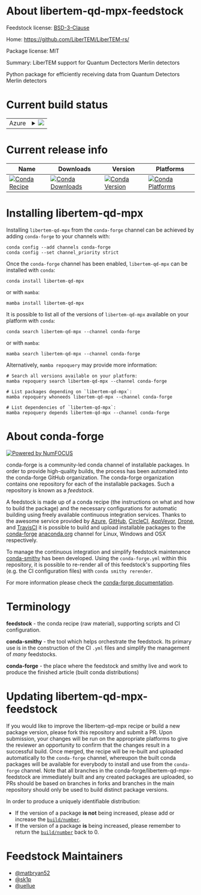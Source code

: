 About libertem-qd-mpx-feedstock
===============================

Feedstock license: [BSD-3-Clause](https://github.com/conda-forge/libertem-qd-mpx-feedstock/blob/main/LICENSE.txt)

Home: https://github.com/LiberTEM/LiberTEM-rs/

Package license: MIT

Summary: LiberTEM support for Quantum Dectectors Merlin detectors

Python package for efficiently receiving data
from Quantum Detectors Merlin detectors


Current build status
====================


<table>
    
  <tr>
    <td>Azure</td>
    <td>
      <details>
        <summary>
          <a href="https://dev.azure.com/conda-forge/feedstock-builds/_build/latest?definitionId=23413&branchName=main">
            <img src="https://dev.azure.com/conda-forge/feedstock-builds/_apis/build/status/libertem-qd-mpx-feedstock?branchName=main">
          </a>
        </summary>
        <table>
          <thead><tr><th>Variant</th><th>Status</th></tr></thead>
          <tbody><tr>
              <td>linux_64_python3.10.____cpython</td>
              <td>
                <a href="https://dev.azure.com/conda-forge/feedstock-builds/_build/latest?definitionId=23413&branchName=main">
                  <img src="https://dev.azure.com/conda-forge/feedstock-builds/_apis/build/status/libertem-qd-mpx-feedstock?branchName=main&jobName=linux&configuration=linux%20linux_64_python3.10.____cpython" alt="variant">
                </a>
              </td>
            </tr><tr>
              <td>linux_64_python3.11.____cpython</td>
              <td>
                <a href="https://dev.azure.com/conda-forge/feedstock-builds/_build/latest?definitionId=23413&branchName=main">
                  <img src="https://dev.azure.com/conda-forge/feedstock-builds/_apis/build/status/libertem-qd-mpx-feedstock?branchName=main&jobName=linux&configuration=linux%20linux_64_python3.11.____cpython" alt="variant">
                </a>
              </td>
            </tr><tr>
              <td>linux_64_python3.12.____cpython</td>
              <td>
                <a href="https://dev.azure.com/conda-forge/feedstock-builds/_build/latest?definitionId=23413&branchName=main">
                  <img src="https://dev.azure.com/conda-forge/feedstock-builds/_apis/build/status/libertem-qd-mpx-feedstock?branchName=main&jobName=linux&configuration=linux%20linux_64_python3.12.____cpython" alt="variant">
                </a>
              </td>
            </tr><tr>
              <td>linux_64_python3.13.____cp313</td>
              <td>
                <a href="https://dev.azure.com/conda-forge/feedstock-builds/_build/latest?definitionId=23413&branchName=main">
                  <img src="https://dev.azure.com/conda-forge/feedstock-builds/_apis/build/status/libertem-qd-mpx-feedstock?branchName=main&jobName=linux&configuration=linux%20linux_64_python3.13.____cp313" alt="variant">
                </a>
              </td>
            </tr><tr>
              <td>linux_64_python3.14.____cp314</td>
              <td>
                <a href="https://dev.azure.com/conda-forge/feedstock-builds/_build/latest?definitionId=23413&branchName=main">
                  <img src="https://dev.azure.com/conda-forge/feedstock-builds/_apis/build/status/libertem-qd-mpx-feedstock?branchName=main&jobName=linux&configuration=linux%20linux_64_python3.14.____cp314" alt="variant">
                </a>
              </td>
            </tr><tr>
              <td>osx_64_python3.10.____cpython</td>
              <td>
                <a href="https://dev.azure.com/conda-forge/feedstock-builds/_build/latest?definitionId=23413&branchName=main">
                  <img src="https://dev.azure.com/conda-forge/feedstock-builds/_apis/build/status/libertem-qd-mpx-feedstock?branchName=main&jobName=osx&configuration=osx%20osx_64_python3.10.____cpython" alt="variant">
                </a>
              </td>
            </tr><tr>
              <td>osx_64_python3.11.____cpython</td>
              <td>
                <a href="https://dev.azure.com/conda-forge/feedstock-builds/_build/latest?definitionId=23413&branchName=main">
                  <img src="https://dev.azure.com/conda-forge/feedstock-builds/_apis/build/status/libertem-qd-mpx-feedstock?branchName=main&jobName=osx&configuration=osx%20osx_64_python3.11.____cpython" alt="variant">
                </a>
              </td>
            </tr><tr>
              <td>osx_64_python3.12.____cpython</td>
              <td>
                <a href="https://dev.azure.com/conda-forge/feedstock-builds/_build/latest?definitionId=23413&branchName=main">
                  <img src="https://dev.azure.com/conda-forge/feedstock-builds/_apis/build/status/libertem-qd-mpx-feedstock?branchName=main&jobName=osx&configuration=osx%20osx_64_python3.12.____cpython" alt="variant">
                </a>
              </td>
            </tr><tr>
              <td>osx_64_python3.13.____cp313</td>
              <td>
                <a href="https://dev.azure.com/conda-forge/feedstock-builds/_build/latest?definitionId=23413&branchName=main">
                  <img src="https://dev.azure.com/conda-forge/feedstock-builds/_apis/build/status/libertem-qd-mpx-feedstock?branchName=main&jobName=osx&configuration=osx%20osx_64_python3.13.____cp313" alt="variant">
                </a>
              </td>
            </tr><tr>
              <td>osx_64_python3.14.____cp314</td>
              <td>
                <a href="https://dev.azure.com/conda-forge/feedstock-builds/_build/latest?definitionId=23413&branchName=main">
                  <img src="https://dev.azure.com/conda-forge/feedstock-builds/_apis/build/status/libertem-qd-mpx-feedstock?branchName=main&jobName=osx&configuration=osx%20osx_64_python3.14.____cp314" alt="variant">
                </a>
              </td>
            </tr><tr>
              <td>win_64_python3.10.____cpython</td>
              <td>
                <a href="https://dev.azure.com/conda-forge/feedstock-builds/_build/latest?definitionId=23413&branchName=main">
                  <img src="https://dev.azure.com/conda-forge/feedstock-builds/_apis/build/status/libertem-qd-mpx-feedstock?branchName=main&jobName=win&configuration=win%20win_64_python3.10.____cpython" alt="variant">
                </a>
              </td>
            </tr><tr>
              <td>win_64_python3.11.____cpython</td>
              <td>
                <a href="https://dev.azure.com/conda-forge/feedstock-builds/_build/latest?definitionId=23413&branchName=main">
                  <img src="https://dev.azure.com/conda-forge/feedstock-builds/_apis/build/status/libertem-qd-mpx-feedstock?branchName=main&jobName=win&configuration=win%20win_64_python3.11.____cpython" alt="variant">
                </a>
              </td>
            </tr><tr>
              <td>win_64_python3.12.____cpython</td>
              <td>
                <a href="https://dev.azure.com/conda-forge/feedstock-builds/_build/latest?definitionId=23413&branchName=main">
                  <img src="https://dev.azure.com/conda-forge/feedstock-builds/_apis/build/status/libertem-qd-mpx-feedstock?branchName=main&jobName=win&configuration=win%20win_64_python3.12.____cpython" alt="variant">
                </a>
              </td>
            </tr><tr>
              <td>win_64_python3.13.____cp313</td>
              <td>
                <a href="https://dev.azure.com/conda-forge/feedstock-builds/_build/latest?definitionId=23413&branchName=main">
                  <img src="https://dev.azure.com/conda-forge/feedstock-builds/_apis/build/status/libertem-qd-mpx-feedstock?branchName=main&jobName=win&configuration=win%20win_64_python3.13.____cp313" alt="variant">
                </a>
              </td>
            </tr><tr>
              <td>win_64_python3.14.____cp314</td>
              <td>
                <a href="https://dev.azure.com/conda-forge/feedstock-builds/_build/latest?definitionId=23413&branchName=main">
                  <img src="https://dev.azure.com/conda-forge/feedstock-builds/_apis/build/status/libertem-qd-mpx-feedstock?branchName=main&jobName=win&configuration=win%20win_64_python3.14.____cp314" alt="variant">
                </a>
              </td>
            </tr>
          </tbody>
        </table>
      </details>
    </td>
  </tr>
</table>

Current release info
====================

| Name | Downloads | Version | Platforms |
| --- | --- | --- | --- |
| [![Conda Recipe](https://img.shields.io/badge/recipe-libertem--qd--mpx-green.svg)](https://anaconda.org/conda-forge/libertem-qd-mpx) | [![Conda Downloads](https://img.shields.io/conda/dn/conda-forge/libertem-qd-mpx.svg)](https://anaconda.org/conda-forge/libertem-qd-mpx) | [![Conda Version](https://img.shields.io/conda/vn/conda-forge/libertem-qd-mpx.svg)](https://anaconda.org/conda-forge/libertem-qd-mpx) | [![Conda Platforms](https://img.shields.io/conda/pn/conda-forge/libertem-qd-mpx.svg)](https://anaconda.org/conda-forge/libertem-qd-mpx) |

Installing libertem-qd-mpx
==========================

Installing `libertem-qd-mpx` from the `conda-forge` channel can be achieved by adding `conda-forge` to your channels with:

```
conda config --add channels conda-forge
conda config --set channel_priority strict
```

Once the `conda-forge` channel has been enabled, `libertem-qd-mpx` can be installed with `conda`:

```
conda install libertem-qd-mpx
```

or with `mamba`:

```
mamba install libertem-qd-mpx
```

It is possible to list all of the versions of `libertem-qd-mpx` available on your platform with `conda`:

```
conda search libertem-qd-mpx --channel conda-forge
```

or with `mamba`:

```
mamba search libertem-qd-mpx --channel conda-forge
```

Alternatively, `mamba repoquery` may provide more information:

```
# Search all versions available on your platform:
mamba repoquery search libertem-qd-mpx --channel conda-forge

# List packages depending on `libertem-qd-mpx`:
mamba repoquery whoneeds libertem-qd-mpx --channel conda-forge

# List dependencies of `libertem-qd-mpx`:
mamba repoquery depends libertem-qd-mpx --channel conda-forge
```


About conda-forge
=================

[![Powered by
NumFOCUS](https://img.shields.io/badge/powered%20by-NumFOCUS-orange.svg?style=flat&colorA=E1523D&colorB=007D8A)](https://numfocus.org)

conda-forge is a community-led conda channel of installable packages.
In order to provide high-quality builds, the process has been automated into the
conda-forge GitHub organization. The conda-forge organization contains one repository
for each of the installable packages. Such a repository is known as a *feedstock*.

A feedstock is made up of a conda recipe (the instructions on what and how to build
the package) and the necessary configurations for automatic building using freely
available continuous integration services. Thanks to the awesome service provided by
[Azure](https://azure.microsoft.com/en-us/services/devops/), [GitHub](https://github.com/),
[CircleCI](https://circleci.com/), [AppVeyor](https://www.appveyor.com/),
[Drone](https://cloud.drone.io/welcome), and [TravisCI](https://travis-ci.com/)
it is possible to build and upload installable packages to the
[conda-forge](https://anaconda.org/conda-forge) [anaconda.org](https://anaconda.org/)
channel for Linux, Windows and OSX respectively.

To manage the continuous integration and simplify feedstock maintenance
[conda-smithy](https://github.com/conda-forge/conda-smithy) has been developed.
Using the ``conda-forge.yml`` within this repository, it is possible to re-render all of
this feedstock's supporting files (e.g. the CI configuration files) with ``conda smithy rerender``.

For more information please check the [conda-forge documentation](https://conda-forge.org/docs/).

Terminology
===========

**feedstock** - the conda recipe (raw material), supporting scripts and CI configuration.

**conda-smithy** - the tool which helps orchestrate the feedstock.
                   Its primary use is in the construction of the CI ``.yml`` files
                   and simplify the management of *many* feedstocks.

**conda-forge** - the place where the feedstock and smithy live and work to
                  produce the finished article (built conda distributions)


Updating libertem-qd-mpx-feedstock
==================================

If you would like to improve the libertem-qd-mpx recipe or build a new
package version, please fork this repository and submit a PR. Upon submission,
your changes will be run on the appropriate platforms to give the reviewer an
opportunity to confirm that the changes result in a successful build. Once
merged, the recipe will be re-built and uploaded automatically to the
`conda-forge` channel, whereupon the built conda packages will be available for
everybody to install and use from the `conda-forge` channel.
Note that all branches in the conda-forge/libertem-qd-mpx-feedstock are
immediately built and any created packages are uploaded, so PRs should be based
on branches in forks and branches in the main repository should only be used to
build distinct package versions.

In order to produce a uniquely identifiable distribution:
 * If the version of a package **is not** being increased, please add or increase
   the [``build/number``](https://docs.conda.io/projects/conda-build/en/latest/resources/define-metadata.html#build-number-and-string).
 * If the version of a package **is** being increased, please remember to return
   the [``build/number``](https://docs.conda.io/projects/conda-build/en/latest/resources/define-metadata.html#build-number-and-string)
   back to 0.

Feedstock Maintainers
=====================

* [@matbryan52](https://github.com/matbryan52/)
* [@sk1p](https://github.com/sk1p/)
* [@uellue](https://github.com/uellue/)

